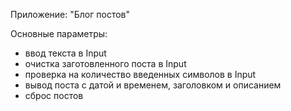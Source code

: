 Приложение: "Блог постов"

Основные параметры: 
- ввод текста в Input
- очистка заготовленного поста в Input
- проверка на количество введенных символов в Input
- вывод поста с датой и временем, заголовком и описанием
- сброс постов
